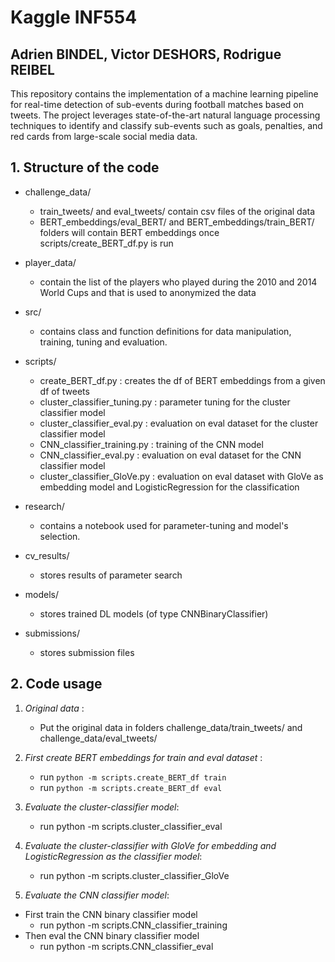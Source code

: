 # Kaggle INF554

## Adrien BINDEL, Victor DESHORS, Rodrigue REIBEL

This repository contains the implementation of a machine learning pipeline for real-time detection of sub-events during football matches based on tweets. The project leverages state-of-the-art natural language processing techniques to identify and classify sub-events such as goals, penalties, and red cards from large-scale social media data.

## 1. Structure of the code

- challenge_data/
    - train_tweets/ and eval_tweets/ contain csv files of the original data
    - BERT_embeddings/eval_BERT/ and BERT_embeddings/train_BERT/ folders will contain BERT embeddings once scripts/create_BERT_df.py is run

- player_data/
    - contain the list of the players who played during the 2010 and 2014 World Cups and that is used to anonymized the data

- src/
    - contains class and function definitions for data manipulation, training, tuning and evaluation.

- scripts/
    - create_BERT_df.py : creates the df of BERT embeddings from a given df of tweets
    - cluster_classifier_tuning.py : parameter tuning for the cluster classifier model
    - cluster_classifier_eval.py : evaluation on eval dataset for the cluster classifier model
    - CNN_classifier_training.py : training of the CNN model
    - CNN_classifier_eval.py : evaluation on eval dataset for the CNN classifier model
    - cluster_classifier_GloVe.py : evaluation on eval dataset with GloVe as embedding model and LogisticRegression for the classification

- research/
    - contains a notebook used for parameter-tuning and model's selection.

- cv_results/
    - stores results of parameter search

- models/
    - stores trained DL models (of type CNNBinaryClassifier)

- submissions/
    - stores submission files

## 2. Code usage

1. *Original data* :
    - Put the original data in folders challenge_data/train_tweets/ and challenge_data/eval_tweets/

2. *First create BERT embeddings for train and eval dataset* :
    - run ``python -m scripts.create_BERT_df train``
    - run ``python -m scripts.create_BERT_df eval``

3. *Evaluate the cluster-classifier model*:

    - run python -m scripts.cluster_classifier_eval

4. *Evaluate the cluster-classifier with GloVe for embedding and LogisticRegression as the classifier model*:

    - run python -m scripts.cluster_classifier_GloVe

5. *Evaluate the CNN classifier model*:

- First train the CNN binary classifier model
    - run python -m scripts.CNN_classifier_training
- Then eval the CNN binary classifier model
    - run python -m scripts.CNN_classifier_eval
